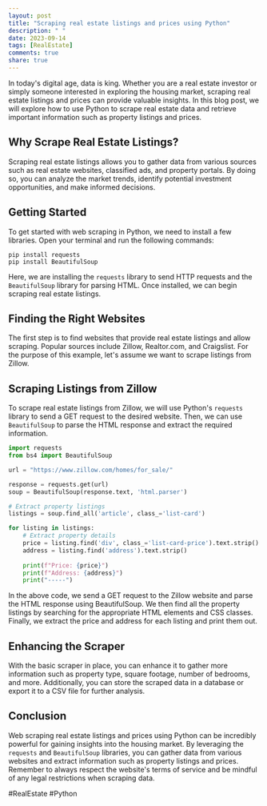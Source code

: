 ```yaml
---
layout: post
title: "Scraping real estate listings and prices using Python"
description: " "
date: 2023-09-14
tags: [RealEstate]
comments: true
share: true
---
```


In today's digital age, data is king. Whether you are a real estate investor or simply someone interested in exploring the housing market, scraping real estate listings and prices can provide valuable insights. In this blog post, we will explore how to use Python to scrape real estate data and retrieve important information such as property listings and prices.

## Why Scrape Real Estate Listings?

Scraping real estate listings allows you to gather data from various sources such as real estate websites, classified ads, and property portals. By doing so, you can analyze the market trends, identify potential investment opportunities, and make informed decisions.

## Getting Started

To get started with web scraping in Python, we need to install a few libraries. Open your terminal and run the following commands:

```
pip install requests
pip install BeautifulSoup
```

Here, we are installing the `requests` library to send HTTP requests and the `BeautifulSoup` library for parsing HTML. Once installed, we can begin scraping real estate listings.

## Finding the Right Websites

The first step is to find websites that provide real estate listings and allow scraping. Popular sources include Zillow, Realtor.com, and Craigslist. For the purpose of this example, let's assume we want to scrape listings from Zillow.

## Scraping Listings from Zillow

To scrape real estate listings from Zillow, we will use Python's `requests` library to send a GET request to the desired website. Then, we can use `BeautifulSoup` to parse the HTML response and extract the required information.

```python
import requests
from bs4 import BeautifulSoup

url = "https://www.zillow.com/homes/for_sale/"

response = requests.get(url)
soup = BeautifulSoup(response.text, 'html.parser')

# Extract property listings
listings = soup.find_all('article', class_='list-card')

for listing in listings:
    # Extract property details
    price = listing.find('div', class_='list-card-price').text.strip()
    address = listing.find('address').text.strip()
    
    print(f"Price: {price}")
    print(f"Address: {address}")
    print("-----")
```

In the above code, we send a GET request to the Zillow website and parse the HTML response using BeautifulSoup. We then find all the property listings by searching for the appropriate HTML elements and CSS classes. Finally, we extract the price and address for each listing and print them out.

## Enhancing the Scraper

With the basic scraper in place, you can enhance it to gather more information such as property type, square footage, number of bedrooms, and more. Additionally, you can store the scraped data in a database or export it to a CSV file for further analysis.

## Conclusion

Web scraping real estate listings and prices using Python can be incredibly powerful for gaining insights into the housing market. By leveraging the `requests` and `BeautifulSoup` libraries, you can gather data from various websites and extract information such as property listings and prices. Remember to always respect the website's terms of service and be mindful of any legal restrictions when scraping data.

#RealEstate #Python